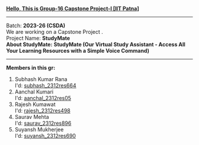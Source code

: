<u><b>Hello, This is Group-16 Capstone Project-I [IIT Patna] </b></u> <br>
<hr>
Batch: <b>2023-26 (CSDA)</b> <br>
We are working on a Capstone Project . <br>
Project Name: <b> StudyMate</b> 
<br>
<b>About StudyMate:</b> <b> StudyMate (Our Virtual Study Assistant - Access All Your Learning Resources with a Simple Voice Command)</b>
<hr>



<b>Members in this gr:</b>
<br>
1. Subhash Kumar Rana <br>
    I'd: <a href="mailto:subhash_2312res664@iitp.ac.in">subhash_2312res664</a>  <br>
2. Aanchal Kumari  <br>
    I'd: <a href="aanchal_2312res05@iitp.ac.in">aanchal_2312res05</a>  <br>
3. Rajesh Kumawat  <br>
    I'd: <a href="rajesh_2312res498@iitp.ac.in">rajesh_2312res498</a> <br>
4. Saurav Mehta  <br>
    I'd: <a href="saurav_2312res896@iitp.ac.in">saurav_2312res896</a>  <br>
5. Suyansh Mukherjee  <br>
    I'd: <a href="suyansh_2312res690@iitp.ac.in">suyansh_2312res690</a>
